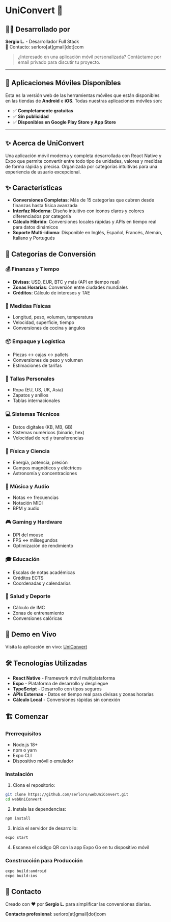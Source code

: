 # UniConvert 🔄

## 👨‍💻 Desarrollado por

**Sergio L.** - Desarrollador Full Stack  
📧 Contacto: serloro[at]gmail[dot]com

> ¿Interesado en una aplicación móvil personalizada? Contáctame por email privado para discutir tu proyecto.

---

## 📱 Aplicaciones Móviles Disponibles

Esta es la versión web de las herramientas móviles que están disponibles en las tiendas de **Android** e **iOS**. Todas nuestras aplicaciones móviles son:

- ✅ **Completamente gratuitas**
- ✅ **Sin publicidad**
- ✅ **Disponibles en Google Play Store y App Store**

---

## ✨ Acerca de UniConvert

Una aplicación móvil moderna y completa desarrollada con React Native y Expo que permite convertir entre todo tipo de unidades, valores y medidas de forma rápida y precisa. Organizada por categorías intuitivas para una experiencia de usuario excepcional.

## ✨ Características

- **Conversiones Completas**: Más de 15 categorías que cubren desde finanzas hasta física avanzada
- **Interfaz Moderna**: Diseño intuitivo con iconos claros y colores diferenciados por categoría
- **Cálculo Híbrido**: Conversiones locales rápidas y APIs en tiempo real para datos dinámicos
- **Soporte Multi-idioma**: Disponible en Inglés, Español, Francés, Alemán, Italiano y Portugués

## 🔄 Categorías de Conversión

### 💰 Finanzas y Tiempo
- **Divisas**: USD, EUR, BTC y más (API en tiempo real)
- **Zonas Horarias**: Conversión entre ciudades mundiales
- **Créditos**: Cálculo de intereses y TAE

### 📏 Medidas Físicas
- Longitud, peso, volumen, temperatura
- Velocidad, superficie, tiempo
- Conversiones de cocina y ángulos

### 📦 Empaque y Logística
- Piezas ↔ cajas ↔ pallets
- Conversiones de peso y volumen
- Estimaciones de tarifas

### 👕 Tallas Personales
- Ropa (EU, US, UK, Asia)
- Zapatos y anillos
- Tablas internacionales

### 💻 Sistemas Técnicos
- Datos digitales (KB, MB, GB)
- Sistemas numéricos (binario, hex)
- Velocidad de red y transferencias

### 🔬 Física y Ciencia
- Energía, potencia, presión
- Campos magnéticos y eléctricos
- Astronomía y concentraciones

### 🎵 Música y Audio
- Notas ↔ frecuencias
- Notación MIDI
- BPM y audio

### 🎮 Gaming y Hardware
- DPI del mouse
- FPS ↔ milisegundos
- Optimización de rendimiento

### 🎓 Educación
- Escalas de notas académicas
- Créditos ECTS
- Coordenadas y calendarios

### 💪 Salud y Deporte
- Cálculo de IMC
- Zonas de entrenamiento
- Conversiones calóricas

## 🚀 Demo en Vivo

Visita la aplicación en vivo: [UniConvert](https://serloro.github.io/webUniConvert/)

## 🛠️ Tecnologías Utilizadas

- **React Native** - Framework móvil multiplataforma
- **Expo** - Plataforma de desarrollo y despliegue
- **TypeScript** - Desarrollo con tipos seguros
- **APIs Externas** - Datos en tiempo real para divisas y zonas horarias
- **Cálculo Local** - Conversiones rápidas sin conexión

## 🏗️ Comenzar

### Prerrequisitos

- Node.js 18+ 
- npm o yarn
- Expo CLI
- Dispositivo móvil o emulador

### Instalación

1. Clona el repositorio:
```bash
git clone https://github.com/serloro/webUniConvert.git
cd webUniConvert
```

2. Instala las dependencias:
```bash
npm install
```

3. Inicia el servidor de desarrollo:
```bash
expo start
```

4. Escanea el código QR con la app Expo Go en tu dispositivo móvil

### Construcción para Producción

```bash
expo build:android
expo build:ios
```

## 📧 Contacto

Creado con ❤️ por **Sergio L.** para simplificar las conversiones diarias.

**Contacto profesional**: serloro[at]gmail[dot]com